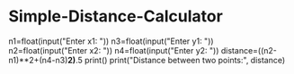 # Simple-Distance-Calculator



n1=float(input("Enter x1: "))
n3=float(input("Enter y1: "))
n2=float(input("Enter x2: "))
n4=float(input("Enter y2: "))
distance=((n2-n1)**2+(n4-n3)**2)**.5
print()
print("Distance between two points:", distance)
